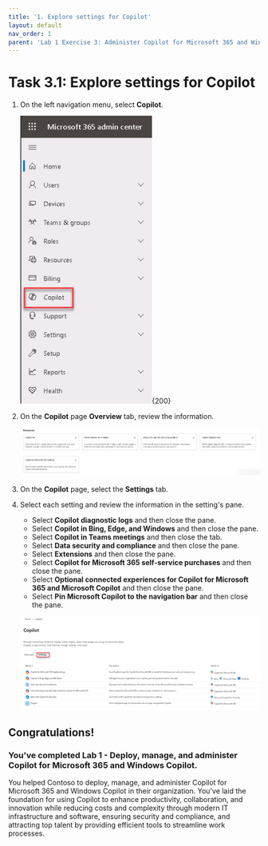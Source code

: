 ```yaml
---
title: '1. Explore settings for Copilot'
layout: default
nav_order: 1
parent: 'Lab 1 Exercise 3: Administer Copilot for Microsoft 365 and Windows Copilot'
---
```


# Task 3.1: Explore settings for Copilot

1. On the left navigation menu, select **Copilot**.

    ![30a.jpg](../media/lab1/30a.jpg){200}

1. On the **Copilot** page **Overview** tab, review the information. 

    ![31a.jpg](../media/lab1/31a.jpg)

1. On the **Copilot** page, select the **Settings** tab.

1. Select each setting and review the information in the setting's pane.
	- Select **Copilot diagnostic logs** and then close the pane.
	- Select **Copilot in Bing, Edge, and Windows** and then close the pane.
	- Select **Copilot in Teams meetings** and then close the tab.
	- Select **Data security and compliance** and then close the pane.
	- Select **Extensions** and then close the pane.
	- Select **Copilot for Microsoft 365 self-service purchases** and then close the pane.
	- Select **Optional connected experiences for Copilot for Microsoft 365 and Microsoft Copilot** and then close the pane.
	- Select **Pin Microsoft Copilot to the navigation bar** and then close the pane.

    ![32a.jpg](../media/lab1/32a.jpg)

## **Congratulations!**  

### You've completed Lab 1 - Deploy, manage, and administer Copilot for Microsoft 365 and Windows Copilot.

You helped Contoso to deploy, manage, and administer Copilot for Microsoft 365 and Windows Copilot in their organization. You've laid the foundation for using Copilot to enhance productivity, collaboration, and innovation while reducing costs and complexity through modern IT infrastructure and software, ensuring security and compliance, and attracting top talent by providing efficient tools to streamline work processes. 
